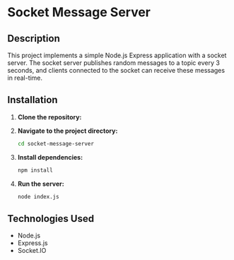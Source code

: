 # Socket Message Server

## Description
This project implements a simple Node.js Express application with a socket server. The socket server publishes random messages to a topic every 3 seconds, and clients connected to the socket can receive these messages in real-time.

## Installation

1. **Clone the repository:**


2. **Navigate to the project directory:**

    ```bash
    cd socket-message-server
    ```

3. **Install dependencies:**

    ```bash
    npm install
    ```

4. **Run the server:**

    ```bash
    node index.js
    ```



## Technologies Used

- Node.js
- Express.js
- Socket.IO


